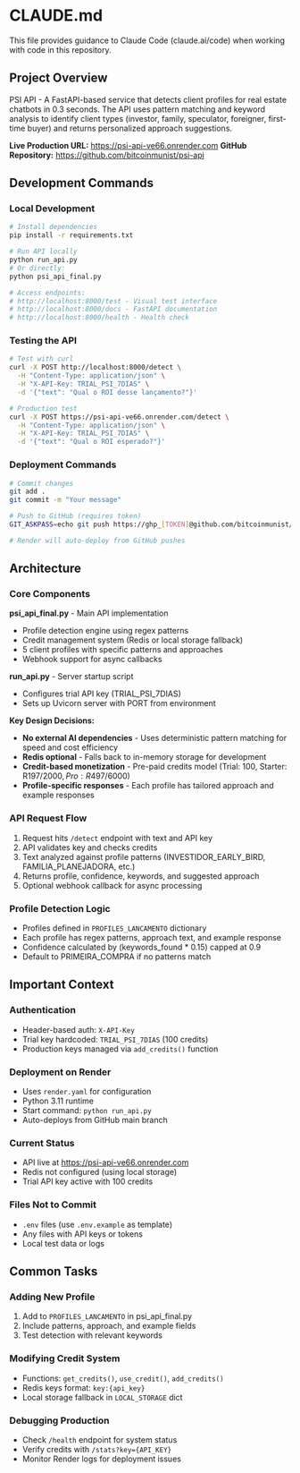 # CLAUDE.md

This file provides guidance to Claude Code (claude.ai/code) when working with code in this repository.

## Project Overview

PSI API - A FastAPI-based service that detects client profiles for real estate chatbots in 0.3 seconds. The API uses pattern matching and keyword analysis to identify client types (investor, family, speculator, foreigner, first-time buyer) and returns personalized approach suggestions.

**Live Production URL:** https://psi-api-ve66.onrender.com
**GitHub Repository:** https://github.com/bitcoinmunist/psi-api

## Development Commands

### Local Development
```bash
# Install dependencies
pip install -r requirements.txt

# Run API locally
python run_api.py
# Or directly:
python psi_api_final.py

# Access endpoints:
# http://localhost:8000/test - Visual test interface
# http://localhost:8000/docs - FastAPI documentation
# http://localhost:8000/health - Health check
```

### Testing the API
```bash
# Test with curl
curl -X POST http://localhost:8000/detect \
  -H "Content-Type: application/json" \
  -H "X-API-Key: TRIAL_PSI_7DIAS" \
  -d '{"text": "Qual o ROI desse lançamento?"}'

# Production test
curl -X POST https://psi-api-ve66.onrender.com/detect \
  -H "Content-Type: application/json" \
  -H "X-API-Key: TRIAL_PSI_7DIAS" \
  -d '{"text": "Qual o ROI esperado?"}'
```

### Deployment Commands
```bash
# Commit changes
git add .
git commit -m "Your message"

# Push to GitHub (requires token)
GIT_ASKPASS=echo git push https://ghp_[TOKEN]@github.com/bitcoinmunist/psi-api.git master:main

# Render will auto-deploy from GitHub pushes
```

## Architecture

### Core Components

**psi_api_final.py** - Main API implementation
- Profile detection engine using regex patterns
- Credit management system (Redis or local storage fallback)
- 5 client profiles with specific patterns and approaches
- Webhook support for async callbacks

**run_api.py** - Server startup script
- Configures trial API key (TRIAL_PSI_7DIAS)
- Sets up Uvicorn server with PORT from environment

**Key Design Decisions:**
- **No external AI dependencies** - Uses deterministic pattern matching for speed and cost efficiency
- **Redis optional** - Falls back to in-memory storage for development
- **Credit-based monetization** - Pre-paid credits model (Trial: 100, Starter: R$197/2000, Pro: R$497/6000)
- **Profile-specific responses** - Each profile has tailored approach and example responses

### API Request Flow
1. Request hits `/detect` endpoint with text and API key
2. API validates key and checks credits
3. Text analyzed against profile patterns (INVESTIDOR_EARLY_BIRD, FAMILIA_PLANEJADORA, etc.)
4. Returns profile, confidence, keywords, and suggested approach
5. Optional webhook callback for async processing

### Profile Detection Logic
- Profiles defined in `PROFILES_LANCAMENTO` dictionary
- Each profile has regex patterns, approach text, and example response
- Confidence calculated by (keywords_found * 0.15) capped at 0.9
- Default to PRIMEIRA_COMPRA if no patterns match

## Important Context

### Authentication
- Header-based auth: `X-API-Key`
- Trial key hardcoded: `TRIAL_PSI_7DIAS` (100 credits)
- Production keys managed via `add_credits()` function

### Deployment on Render
- Uses `render.yaml` for configuration
- Python 3.11 runtime
- Start command: `python run_api.py`
- Auto-deploys from GitHub main branch

### Current Status
- API live at https://psi-api-ve66.onrender.com
- Redis not configured (using local storage)
- Trial API key active with 100 credits

### Files Not to Commit
- `.env` files (use `.env.example` as template)
- Any files with API keys or tokens
- Local test data or logs

## Common Tasks

### Adding New Profile
1. Add to `PROFILES_LANCAMENTO` in psi_api_final.py
2. Include patterns, approach, and example fields
3. Test detection with relevant keywords

### Modifying Credit System
- Functions: `get_credits()`, `use_credit()`, `add_credits()`
- Redis keys format: `key:{api_key}`
- Local storage fallback in `LOCAL_STORAGE` dict

### Debugging Production
- Check `/health` endpoint for system status
- Verify credits with `/stats?key={API_KEY}`
- Monitor Render logs for deployment issues